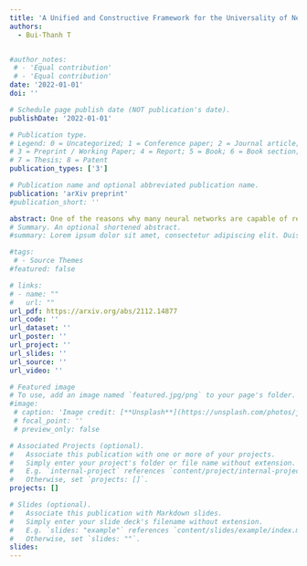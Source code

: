 ```yaml
---
title: 'A Unified and Constructive Framework for the Universality of Neural Networks'
authors:
  - Bui-Thanh T


#author_notes:
 # - 'Equal contribution'
 # - 'Equal contribution'
date: '2022-01-01'
doi: ''

# Schedule page publish date (NOT publication's date).
publishDate: '2022-01-01'

# Publication type.
# Legend: 0 = Uncategorized; 1 = Conference paper; 2 = Journal article;
# 3 = Preprint / Working Paper; 4 = Report; 5 = Book; 6 = Book section;
# 7 = Thesis; 8 = Patent
publication_types: ['3']

# Publication name and optional abbreviated publication name.
publication: 'arXiv preprint'
#publication_short: ''

abstract: One of the reasons why many neural networks are capable of replicating complicated tasks or functions is their universal property. Though the past few decades have seen tremendous advances in theories of neural networks, a single constructive framework for neural network universality remains unavailable. This paper is an effort to provide a unified and constructive framework for the universality of a large class of activations including most of existing ones. At the heart of the framework is the concept of neural network approximate identity (nAI).  It turns out that most of existing activations are nAI, and thus universal in the space of continuous functions on compacta. The framework has the following main properties. First, it is constructive with elementary means from functional analysis, probability theory, and numerical analysis. Second, it is the first unified attempt that is valid for most of existing activations. Third, as a by product, the framework provides the first university proof for some of the existing activation functions including Mish, SiLU, ELU, GELU, and etc. Fourth, it provides new proofs for most activation functions. Fifth, it discovers new activations with guaranteed universality property. Sixth, for a given activation and error tolerance, the framework provides precisely the architecture of the corresponding one-hidden neural network with predetermined number of neurons, and the values of weights/biases. Seventh, the framework allows us to abstractly present the first universal approximation with favorable non-asymptotic rate.
# Summary. An optional shortened abstract.
#summary: Lorem ipsum dolor sit amet, consectetur adipiscing elit. Duis posuere tellus ac convallis placerat. Proin tincidunt magna sed ex sollicitudin condimentum.

#tags:
 # - Source Themes
#featured: false

# links:
# - name: ""
#   url: ""
url_pdf: https://arxiv.org/abs/2112.14877
url_code: ''
url_dataset: ''
url_poster: ''
url_project: ''
url_slides: ''
url_source: ''
url_video: ''

# Featured image
# To use, add an image named `featured.jpg/png` to your page's folder.
#image:
 # caption: 'Image credit: [**Unsplash**](https://unsplash.com/photos/jdD8gXaTZsc)'
 # focal_point: ''
 # preview_only: false

# Associated Projects (optional).
#   Associate this publication with one or more of your projects.
#   Simply enter your project's folder or file name without extension.
#   E.g. `internal-project` references `content/project/internal-project/index.md`.
#   Otherwise, set `projects: []`.
projects: []

# Slides (optional).
#   Associate this publication with Markdown slides.
#   Simply enter your slide deck's filename without extension.
#   E.g. `slides: "example"` references `content/slides/example/index.md`.
#   Otherwise, set `slides: ""`.
slides:
---
```



